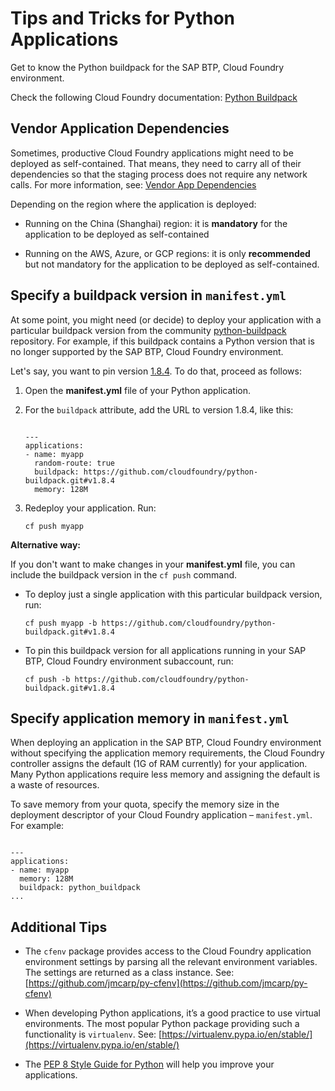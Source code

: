 <!-- loiob5e1c8244e594f53936b6406905c7937 -->

# Tips and Tricks for Python Applications

Get to know the Python buildpack for the SAP BTP, Cloud Foundry environment.

Check the following Cloud Foundry documentation: [Python Buildpack](https://docs.cloudfoundry.org/buildpacks/python/index.html)



<a name="loiob5e1c8244e594f53936b6406905c7937__section_x5h_ssb_3sb"/>

## Vendor Application Dependencies

Sometimes, productive Cloud Foundry applications might need to be deployed as self-contained. That means, they need to carry all of their dependencies so that the staging process does not require any network calls. For more information, see: [Vendor App Dependencies](https://docs.cloudfoundry.org/buildpacks/python/index.html#vendoring) 

Depending on the region where the application is deployed:

-   Running on the China \(Shanghai\) region: it is **mandatory** for the application to be deployed as self-contained

-   Running on the AWS, Azure, or GCP regions: it is only **recommended** but not mandatory for the application to be deployed as self-contained.




<a name="loiob5e1c8244e594f53936b6406905c7937__specify_python_bp_version"/>

## Specify a buildpack version in `manifest.yml`

At some point, you might need \(or decide\) to deploy your application with a particular buildpack version from the community [python-buildpack](https://github.com/cloudfoundry/python-buildpack) repository. For example, if this buildpack contains a Python version that is no longer supported by the SAP BTP, Cloud Foundry environment.

Let's say, you want to pin version [1.8.4](https://github.com/cloudfoundry/python-buildpack/releases/tag/v1.8.4). To do that, proceed as follows:

1.  Open the **manifest.yml** file of your Python application.

2.  For the `buildpack` attribute, add the URL to version 1.8.4, like this:

    ```
    
    ---
    applications:
    - name: myapp
      random-route: true
      buildpack: https://github.com/cloudfoundry/python-buildpack.git#v1.8.4
      memory: 128M
    ```

3.  Redeploy your application. Run:

    ```
    cf push myapp
    ```


**Alternative way:**

If you don't want to make changes in your **manifest.yml** file, you can include the buildpack version in the `cf push` command.

-   To deploy just a single application with this particular buildpack version, run:

    ```
    cf push myapp -b https://github.com/cloudfoundry/python-buildpack.git#v1.8.4
    ```

-   To pin this buildpack version for all applications running in your SAP BTP, Cloud Foundry environment subaccount, run:

    ```
    cf push -b https://github.com/cloudfoundry/python-buildpack.git#v1.8.4
    ```




<a name="loiob5e1c8244e594f53936b6406905c7937__section_qqq_fv5_41b"/>

## Specify application memory in `manifest.yml`

When deploying an application in the SAP BTP, Cloud Foundry environment without specifying the application memory requirements, the Cloud Foundry controller assigns the default \(1G of RAM currently\) for your application. Many Python applications require less memory and assigning the default is a waste of resources.

To save memory from your quota, specify the memory size in the deployment descriptor of your Cloud Foundry application – `manifest.yml`. For example:

```

---
applications:
- name: myapp
  memory: 128M
  buildpack: python_buildpack
...
```



<a name="loiob5e1c8244e594f53936b6406905c7937__section_opc_w5b_3sb"/>

## Additional Tips

-   The `cfenv` package provides access to the Cloud Foundry application environment settings by parsing all the relevant environment variables. The settings are returned as a class instance. See: [https://github.com/jmcarp/py-cfenv](https://github.com/jmcarp/py-cfenv)

-   When developing Python applications, it’s a good practice to use virtual environments. The most popular Python package providing such a functionality is `virtualenv`. See: [https://virtualenv.pypa.io/en/stable/](https://virtualenv.pypa.io/en/stable/)

-   The [PEP 8 Style Guide for Python](https://www.python.org/dev/peps/pep-0008/) will help you improve your applications.


